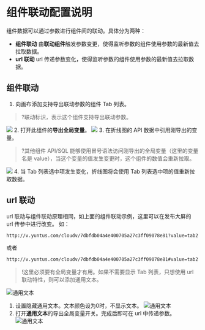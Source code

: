 # 组件联动配置说明

组件数据可以通过参数进行组件间的联动。具体分为两种：

- **组件联动**
由**联动组件**触发参数变更，使得监听参数的组件使用参数的最新值去拉取数据。
- **url 联动**
url 传递参数变化，使得监听参数的组件使用参数的最新值去拉取数据。

## 组件联动

1. 向画布添加支持导出联动参数的组件 Tab 列表。

>?联动标识，表示这个组件支持导出联动参数。
>
![](https://main.qcloudimg.com/raw/3709e2a95470825cdb27f89bb9857095.png)
2. 打开此组件的**导出全局变量**。
![](https://main.qcloudimg.com/raw/4ca1d6f553e636df56aec08d220e1741.png)
3. 在折线图的 API 数据中引用刚导出的变量。

>?其他组件 API/SQL 能够使用冒号语法访问刚导出的全局变量（这里的变量名是  value），当这个变量的值发生变更时，这个组件的数值会重新拉取。
>
![](https://main.qcloudimg.com/raw/4144445d1869b7b6cfb66b6b2b74a3b6.png)
4. 当 Tab 列表选中项发生变化，折线图将会使用 Tab 列表选中项的值重新拉取数据。

## url 联动

url 联动与组件联动原理相同，如上面的组件联动示例，这里可以在发布大屏的 url 传参中进行改变。
如：

```sh
http://v.yuntus.com/cloudv/7dbfdb04a4e400705a27c3ff09078e81?value=tab2
```

或者

```sh
http://v.yuntus.com/cloudv/7dbfdb04a4e400705a27c3ff09078e81#value=tab2
```

>!这里必须要有全局变量才有用。如果不需要显示 Tab 列表，只想使用 url 联动特性，则可以添加通用文本。

![通用文本](https://main.qcloudimg.com/raw/a15f9a938d4a1c60cadfe1d6408e3675.png)

1. 设置隐藏通用文本。文本颜色设为0时，不显示文本。
![通用文本](https://main.qcloudimg.com/raw/b0107dd906b19be5d899031c6365634d.png)
2. 打开**通用文本**的导出全局变量开关。完成后即可在 url 中传递参数。
![通用文本](https://main.qcloudimg.com/raw/8593ed0acaf1b21c63d4aea4ff2ea902.png)
